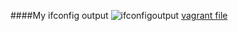 ####My ifconfig output
![ifconfigoutput](C:\Users\USER\Pictures\Screenshots\ifconfigoutput.jpeg)
[vagrant file](C:\Users\USER\Desktop\vagrant2\Vagrantfile)